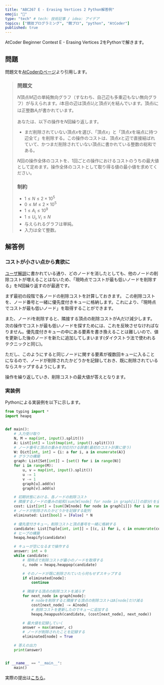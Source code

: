 ```yaml
---
title: "ABC267 E - Erasing Vertices 2 Python解答例"
emoji: "🎇"
type: "tech" # tech: 技術記事 / idea: アイデア
topics: ["競技プログラミング", "競プロ", "python", "AtCoder"]
published: true
---
```


AtCoder Beginner Contest E - Erasing Vertices 2をPythonで解きます。

## 問題

問題文を[AtCoderのページ](https://atcoder.jp/contests/abc267/tasks/abc267_e)より引用します。

> ### 問題文
>
> $N$頂点$M$辺の単純無向グラフ（すなわち、自己辺も多重辺もない無向グラフ）が与えられます。$i$本目の辺は頂点$U_i$と頂点$V_i$を結んでいます。頂点$i$には正整数$A_i$が書かれています。
>
> あなたは、以下の操作を$N$回繰り返します。
>
> - まだ削除されていない頂点$x$を選び、「頂点$x$」と「頂点$x$を端点に持つ辺全て」を削除する。この操作のコストは、頂点$x$と辺で直接結ばれていて、かつまだ削除されていない頂点に書かれている整数の総和である。
>
> $N$回の操作全体のコストを、$1$回ごとの操作におけるコストのうちの最大値として定めます。操作全体のコストとして取り得る値の最小値を求めてください。
>
> ### 制約
>
> - $1 \le N \le 2 \times 10^5$
> - $0 \le M \le 2 \times 10^5$
> - $1 \le A_i \le 10^9$
> - $1 \le U_i,V_i \le N$
> - 与えられるグラフは単純。
> - 入力は全て整数。

## 解答例

### コストが小さい点から貪欲に

[ユーザ解説](https://atcoder.jp/contests/abc267/editorial/4743)に書かれている通り、どのノードを消したとしても、他のノードの削除コストが増えることはないため、「現時点でコストが最も低いノードを削除する」を$N$回繰り返すのが最適です。

まず最初の段階で各ノードの削除コストを計算しておきます。
この削除コストを、ノード番号と一緒に優先度付きキューに格納します。これにより、「現時点でコストが最も低いノード」を取得することができます。

また、ノード$i$を削除すると、隣接する頂点の削除コストが$A_i$だけ減少します。
次の操作でコストが最も低いノードを探すためには、これを反映させなければなりません。優先度付きキューの中にある要素を書き換えることは難しいので、値を更新した後のノードを新たに追加してしまいます(ダイクストラ法で使われるテクニックと同じ)。

ただし、このようにすると同じノードに関する要素が複数回キューに入ることになるので、ノードが削除されたかどうかを記録しておき、既に削除されているならスキップするようにします。

操作を繰り返していき、削除コストの最大値が答えとなります。

### 実装例

Pythonによる実装例を以下に示します。

```python:e.py
from typing import *
import heapq


def main():
    # 入力受け取り
    N, M = map(int, input().split())
    A: List[int] = list(map(int, input().split()))
    # ノード番号と頂点の重みを対応付ける辞書(最初のコスト計算に使う)
    W: Dict[int, int] = {i: a for i, a in enumerate(A)}
    # グラフの構築
    graph: List[Set[int]] = [set() for i in range(N)]
    for i in range(M):
        u, v = map(int, input().split())
        u -= 1
        v -= 1
        graph[u].add(v)
        graph[v].add(u)

    # 初期状態における、各ノードの削除コスト
    # 隣接するノードの重みの総和(sum[W[node] for node in graph[i]]の部分)を全てのノードについて計算する
    cost: List[int] = [sum([W[node] for node in graph[i]]) for i in range(N)]
    # ノードが削除されたかどうかを記録する配列
    eliminated: List[bool] = [False] * N

    # 優先度付きキュー。削除コストと頂点番号を一緒に格納する
    candidate: List[Tuple[int, int]] = [(c, i) for i, c in enumerate(cost)]
    # ヒープの構築
    heapq.heapify(candidate)

    # キューが空になるまで操作する
    answer: int = 0
    while candidate:
        # 現時点で削除コストが最小のノードを取得する
        c, node = heapq.heappop(candidate)

        # そのノードが既に削除されていたら何もせずスキップする
        if eliminated[node]:
            continue

        # 隣接する頂点の削除コストを減らす
        for next_node in graph[node]:
            # nodeを削除すると隣接する頂点の削除コストはA[node]だけ減る
            cost[next_node] -= A[node]
            # 削除コストを更新したのでキューに追加する
            heapq.heappush(candidate, (cost[next_node], next_node))

        # 最大値を記録していく
        answer = max(answer, c)
        # ノードが削除されたことを記録する
        eliminated[node] = True

    # 答えの出力
    print(answer)


if __name__ == "__main__":
    main()
```

実際の提出は[こちら](https://atcoder.jp/contests/abc267/submissions/34592494)。
